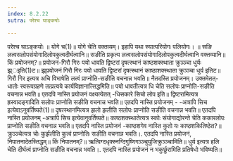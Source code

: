 ```yaml
---
index: 8.2.22
sutra: परेश्च घाङ्कयोः

---
```

 परेश्च घाऽङ्कयोः ॥ योगे च(1)॥ योगे चेति वक्तव्यम्। इहापि यथा स्यात्परियोगः पलियोगः। ॥ सङि लत्वसलोपसंयोगादिलोपकुत्वदीर्घत्वानि॥ सङीति प्रकृत्य लत्वसलोपसंयोगादिलोपकुत्वदीर्घत्वानि वक्तव्यानि॥ किं प्रयोजनम्?॥ प्रयोजनं-गिरौ गिरः पयो धावति द्विष्टरां दृषत्स्थानं काष्ठशक्स्थाता क्रुञ्ञ्चा धुर्यः झ्र्इति(1)ट॥ झ्र्प्रयोजनं गिरौ गिरः पयो धावति द्विष्टरां दृषत्स्थानं काष्ठाशक्स्थाता क्रुञ्ञ्चा धुर्य इतिट॥ गिरौ गिर इत्यत्र अचि विभाषेति लत्वं प्राप्नोति-सङीति वचनान्न भवति॥ नैतदस्ति प्रयोजनम्। उक्तमेतत्-धातोः स्वरूपग्रहणे तत्प्रत्यये कार्यविज्ञानात्सिद्धमिति॥ पयो धावतीत्यत्र धि चेति सलोपः प्राप्नोति-सङीति वचनान्न भवति॥ एतदपि नास्ति प्रयोजनं वक्ष्यत्येतत् -धिसकारे सिचो लोप इति॥ द्विष्टरामित्यत्र ह्रस्वादङ्गादिति सलोपः प्राप्नोति सङीति वचनान्न भवति॥ एतदपि नास्ति प्रयोजनम् - -अत्रापि सिच इत्येवाऽनुवर्तिष्यते(1)॥ दृषत्स्थानमित्यत्र झलो झलीति सलोपः प्राप्नोति सङीति वचनान्न भवति॥ एतदपि नास्ति प्रयोजनम् -अत्रापि सिच इत्येवानुवर्तिष्यते॥ काष्ठशक्स्थातेत्यत्र स्कोः संयोगाद्योरन्ते चेति ककारलोपः प्राप्नोति सङीति वचनान्न भवति॥ एतदपि नास्ति प्रयोजनं -काष्ठशगेव नास्ति कुतो यः काष्ठशकितिष्ठेत?॥ क्रुञ्ञ्चेत्यत्र चोः कुर्झलीति कुत्वं प्राप्नोतिः सङीति वचनान्न भवति।. एतदपि नास्ति प्रयोजनं, निपातनादेतस्तिद्धम्॥ किं निपातनम्?॥ ऋत्विग्दधृक्स्नग्दिगुष्णिगञ्ञ्चुयुजिक्रुञ्ञ्चामिति॥ धुर्य इत्यत्र हलि चेति दीर्घत्वं प्राप्नोति सङीति वचनान्न भवति।. एतदपि नास्ति प्रयोजनं न भकुर्छुरामिति प्रतिषेधो भविष्यति॥ 